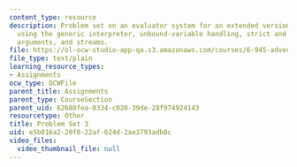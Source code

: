 ```yaml
---
content_type: resource
description: Problem set on an evaluator system for an extended version of Scheme,
  using the generic interpreter, unbound-variable handling, strict and non-strict
  arguments, and streams.
file: https://ol-ocw-studio-app-qa.s3.amazonaws.com/courses/6-945-adventures-in-advanced-symbolic-programming-spring-2009/e5b016a220f022af624d2ae3793adb0c_assn03.txt
file_type: text/plain
learning_resource_types:
- Assignments
ocw_type: OCWFile
parent_title: Assignments
parent_type: CourseSection
parent_uid: 62688fea-0334-c020-39de-28f974924143
resourcetype: Other
title: Problem Set 3
uid: e5b016a2-20f0-22af-624d-2ae3793adb0c
video_files:
  video_thumbnail_file: null
---
```


